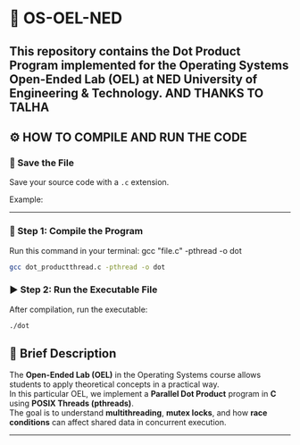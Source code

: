 # 🧮 OS-OEL-NED

This repository contains the **Dot Product Program** implemented for the **Operating Systems Open-Ended Lab (OEL)** at **NED University of Engineering & Technology**.
AND THANKS TO TALHA
---


## ⚙️ HOW TO COMPILE AND RUN THE CODE

### 💾 Save the File
Save your source code with a `.c` extension.

Example:

---

### 🧱 Step 1: Compile the Program
Run this command in your terminal:
gcc "file.c" -pthread -o dot

```bash
gcc dot_productthread.c -pthread -o dot
```

### ▶️ Step 2: Run the Executable File

After compilation, run the executable:
```bash
./dot
```





## 📘 Brief Description

The **Open-Ended Lab (OEL)** in the Operating Systems course allows students to apply theoretical concepts in a practical way.  
In this particular OEL, we implement a **Parallel Dot Product** program in **C** using **POSIX Threads (pthreads)**.  
The goal is to understand **multithreading**, **mutex locks**, and how **race conditions** can affect shared data in concurrent execution.

---
